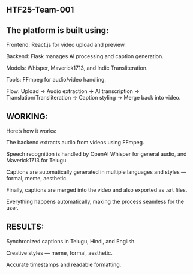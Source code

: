 ## HTF25-Team-001


## The platform is built using:


Frontend: React.js for video upload and preview.

Backend: Flask manages AI processing and caption generation.

Models: Whisper, Maverick1713, and Indic Transliteration.

Tools: FFmpeg for audio/video handling.

Flow: Upload → Audio extraction → AI transcription → Translation/Transliteration → Caption styling → Merge back into video.


## WORKING: 


Here’s how it works:

The backend extracts audio from videos using FFmpeg.

Speech recognition is handled by OpenAI Whisper for general audio, and Maverick1713 for Telugu.

Captions are automatically generated in multiple languages and styles — formal, meme, aesthetic.

Finally, captions are merged into the video and also exported as .srt files.

Everything happens automatically, making the process seamless for the user.


## RESULTS:


Synchronized captions in Telugu, Hindi, and English.

Creative styles — meme, formal, aesthetic.

Accurate timestamps and readable formatting.
